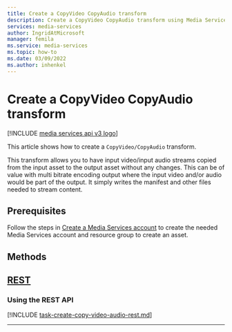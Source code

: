 ```yaml
---
title: Create a CopyVideo CopyAudio transform
description: Create a CopyVideo CopyAudio transform using Media Services API.
services: media-services
author: IngridAtMicrosoft
manager: femila
ms.service: media-services
ms.topic: how-to
ms.date: 03/09/2022
ms.author: inhenkel
---
```


# Create a CopyVideo CopyAudio transform

[!INCLUDE [media services api v3 logo](./includes/v3-hr.md)]

This article shows how to create a `CopyVideo/CopyAudio` transform.

This transform allows you to have input video/input audio streams copied from the input asset to the output asset without any changes. This can be of value with multi bitrate encoding output where the input video and/or audio would be part of the output. It simply writes the manifest and other files needed to stream content.

## Prerequisites

Follow the steps in [Create a Media Services account](./account-create-how-to.md) to create the needed Media Services account and resource group to create an asset.

## Methods

## [REST](#tab/rest/)

### Using the REST API

[!INCLUDE [task-create-copy-video-audio-rest.md](./includes/task-create-copy-video-audio-rest.md)]

---
